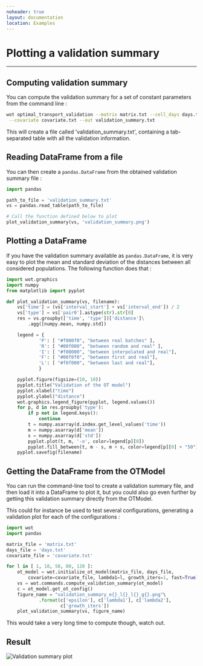 ```yaml
---
noheader: true
layout: documentation
location: Examples
---
```


# Plotting a validation summary
-------------------------------

## Computing validation summary ##

You can compute the validation summary for a set of constant parameters
from the command line :

```sh
wot optimal_transport_validation --matrix matrix.txt --cell_days days.txt \
 --covariate covariate.txt --out validation_summary.txt
```

This will create a file called 'validation_summary.txt', containing
a tab-separated table with all the validation information.


## Reading DataFrame from a file ##

You can then create a `pandas.DataFrame` from the obtained validation summary file :

```python
import pandas

path_to_file = 'validation_summary.txt'
vs = pandas.read_table(path_to_file)

# Call the function defined below to plot
plot_validation_summary(vs, 'validation_summary.png')
```

## Plotting a DataFrame ##

If you have the validation summary available as `pandas.DataFrame`,
it is very easy to plot the mean and standard deviation of the distances
between all considered populations. The following function does that :

```python
import wot.graphics
import numpy
from matplotlib import pyplot

def plot_validation_summary(vs, filename):
    vs['time'] = (vs['interval_start'] + vs['interval_end']) / 2
    vs['type'] = vs['pair0'].astype(str).str[0]
    res = vs.groupby(['time', 'type'])['distance']\
        .agg([numpy.mean, numpy.std])

    legend = {
            'P': [ "#f000f0", "between real batches" ],
            'R': [ "#00f000", "between random and real" ],
            'I': [ "#f00000", "between interpolated and real"],
            'F': [ "#00f0f0", "between first and real"],
            'L': [ "#f0f000", "between last and real"],
            }

    pyplot.figure(figsize=(10, 10))
    pyplot.title("Validation of the OT model")
    pyplot.xlabel("time")
    pyplot.ylabel("distance")
    wot.graphics.legend_figure(pyplot, legend.values())
    for p, d in res.groupby('type'):
        if p not in legend.keys():
            continue
        t = numpy.asarray(d.index.get_level_values('time'))
        m = numpy.asarray(d['mean'])
        s = numpy.asarray(d['std'])
        pyplot.plot(t, m, '-o', color=legend[p][0])
        pyplot.fill_between(t, m - s, m + s, color=legend[p][0] + "50")
    pyplot.savefig(filename)
```

## Getting the DataFrame from the OTModel ##

You can run the command-line tool to create a validation summary file, and then
load it into a DataFrame to plot it, but you could also go even further by
getting this validation summary directly from the OTModel.

This could for instance be used to test several configurations, generating a validation
plot for each of the configurations :

```python
import wot
import pandas

matrix_file = 'matrix.txt'
days_file = 'days.txt'
covariate_file = 'covariate.txt'

for l in [ 1, 10, 50, 80, 120 ]:
    ot_model = wot.initialize_ot_model(matrix_file, days_file,
        covariate=covariate_file, lambda1=l, growth_iters=1, fast=True)
    vs = wot.commands.compute_validation_summary(ot_model)
    c = ot_model.get_ot_config()
    figure_name = "validation_summary_e{}_l{}_l{}_g{}.png"\
            .format(c['epsilon'], c['lambda1'], c['lambda2'],
                    c['growth_iters'])
    plot_validation_summary(vs, figure_name)
```

This would take a very long time to compute though, watch out.

## Result ##

![Validation summary plot]({{site.baseurl}}/images/validation_summary.png)
